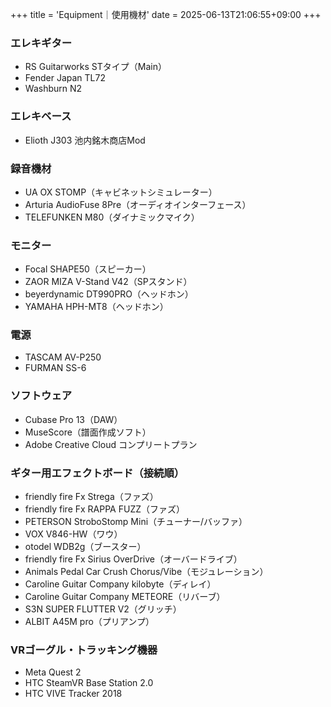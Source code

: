 +++
title = 'Equipment｜使用機材'
date = 2025-06-13T21:06:55+09:00
+++

### エレキギター
- RS Guitarworks STタイプ（Main）
- Fender Japan TL72
- Washburn N2

### エレキベース
- Elioth J303 池内銘木商店Mod

### 録音機材
- UA OX STOMP（キャビネットシミュレーター）
- Arturia AudioFuse 8Pre（オーディオインターフェース）
- TELEFUNKEN M80（ダイナミックマイク）

### モニター
- Focal SHAPE50（スピーカー）
- ZAOR MIZA V-Stand V42（SPスタンド）
- beyerdynamic DT990PRO（ヘッドホン）
- YAMAHA HPH-MT8（ヘッドホン）

### 電源
- TASCAM AV-P250
- FURMAN SS-6

### ソフトウェア
- Cubase Pro 13（DAW）
- MuseScore（譜面作成ソフト）
- Adobe Creative Cloud コンプリートプラン

### ギター用エフェクトボード（接続順）
- friendly fire Fx Strega（ファズ）
- friendly fire Fx RAPPA FUZZ（ファズ）
- PETERSON StroboStomp Mini（チューナー/バッファ）
- VOX V846-HW（ワウ）
- otodel WDB2g（ブースター）
- friendly fire Fx Sirius OverDrive（オーバードライブ）
- Animals Pedal Car Crush Chorus/Vibe（モジュレーション）
- Caroline Guitar Company kilobyte（ディレイ）
- Caroline Guitar Company METEORE（リバーブ）
- S3N SUPER FLUTTER V2（グリッチ）
- ALBIT A45M pro（プリアンプ）

### VRゴーグル・トラッキング機器
- Meta Quest 2
- HTC SteamVR Base Station 2.0
- HTC VIVE Tracker 2018